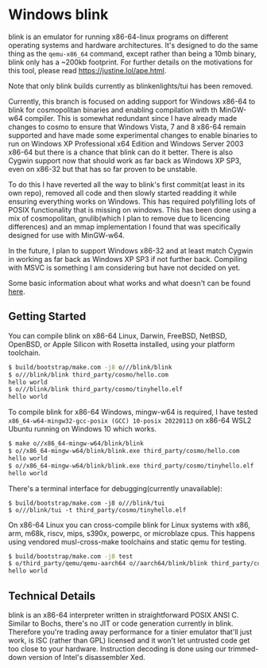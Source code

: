 # Windows blink

blink is an emulator for running x86-64-linux programs on different
operating systems and hardware architectures. It's designed to do the
same thing as the `qemu-x86_64` command, except rather than being a 10mb
binary, blink only has a ~200kb footprint. For further details on the
motivations for this tool, please read <https://justine.lol/ape.html>.

Note that only blink builds currently as blinkenlights/tui has been
removed.

Currently, this branch is focused on adding support for Windows x86-64
to blink for cosmopolitan binaries and enabling compilation with th
MinGW-w64 compiler. This is somewhat redundant since I have already made
changes to cosmo to ensure that Windows Vista, 7 and 8 x86-64 remain
supported and have made some experimental changes to enable binaries to
run on Windows XP Professional x64 Edition and Windows Server 2003 x86-64
but there is a chance that blink can do it better. There is also Cygwin
support now that should work as far back as Windows XP SP3, even on
x86-32 but that has so far proven to be unstable.

To do this I have reverted all the way to blink's first commit(at least
in its own repo), removed all code and then slowly started readding it
while ensuring everything works on Windows. This has required polyfilling
lots of POSIX functionality that is missing on windows. This has been
done using a mix of cosmopolitan, gnulib(which I plan to remove due to
licencing differences) and an mmap implementation I found that was
specifically designed for use with MinGW-w64.

In the future, I plan to support Windows x86-32 and at least match Cygwin
in working as far back as Windows XP SP3 if not further back. Compiling
with MSVC is something I am considering but have not decided on yet.

Some basic information about what works and what doesn't can be found [here](https://docs.google.com/spreadsheets/d/1861-zsZLEvvcHWlU3aC9PD9QkzspXeXB/edit?usp=sharing&ouid=109492778709853331117&rtpof=true&sd=true).

## Getting Started

You can compile blink on x86-64 Linux, Darwin, FreeBSD, NetBSD, OpenBSD,
or Apple Silicon with Rosetta installed, using your platform toolchain.

```sh
$ build/bootstrap/make.com -j8 o///blink/blink
$ o///blink/blink third_party/cosmo/hello.com
hello world
$ o///blink/blink third_party/cosmo/tinyhello.elf
hello world
```

To compile blink for x86-64 Windows, mingw-w64 is required, I have
tested `x86_64-w64-mingw32-gcc-posix (GCC) 10-posix 20220113` on x86-64
WSL2 Ubuntu running on Windows 10 which works.

```sh
$ make o//x86_64-mingw-w64/blink/blink
$ o//x86_64-mingw-w64/blink/blink.exe third_party/cosmo/hello.com
hello world
$ o//x86_64-mingw-w64/blink/blink.exe third_party/cosmo/tinyhello.elf
hello world
```

There's a terminal interface for debugging(currently unavailable):

```
$ build/bootstrap/make.com -j8 o///blink/tui
$ o///blink/tui -t third_party/cosmo/tinyhello.elf
```

On x86-64 Linux you can cross-compile blink for Linux systems with x86,
arm, m68k, riscv, mips, s390x, powerpc, or microblaze cpus. This happens
using vendored musl-cross-make toolchains and static qemu for testing.

```sh
$ build/bootstrap/make.com -j8 test
$ o/third_party/qemu/qemu-aarch64 o//aarch64/blink/blink third_party/cosmo/hello.com
hello world
```

## Technical Details

blink is an x86-64 interpreter written in straightforward POSIX ANSI C.
Similar to Bochs, there's no JIT or code generation currently in blink.
Therefore you're trading away performance for a tinier emulator that'll
just work, is ISC (rather than GPL) licensed and it won't let untrusted
code get too close to your hardware. Instruction decoding is done using
our trimmed-down version of Intel's disassembler Xed.
